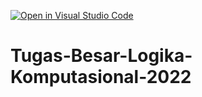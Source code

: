 [![Open in Visual Studio Code](https://classroom.github.com/assets/open-in-vscode-c66648af7eb3fe8bc4f294546bfd86ef473780cde1dea487d3c4ff354943c9ae.svg)](https://classroom.github.com/online_ide?assignment_repo_id=9256196&assignment_repo_type=AssignmentRepo)
# Tugas-Besar-Logika-Komputasional-2022